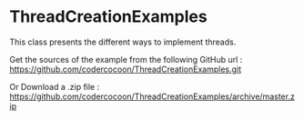 # ThreadCreationExamples
This class presents the different ways to implement threads.

Get the sources of the example from the following GitHub url : https://github.com/codercocoon/ThreadCreationExamples.git

Or Download a .zip file : https://github.com/codercocoon/ThreadCreationExamples/archive/master.zip